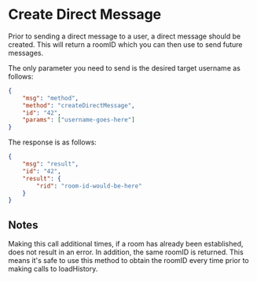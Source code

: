 # Create Direct Message

Prior to sending a direct message to a user, a direct message should be created. This will return a roomID which you can then use to send future messages.

The only parameter you need to send is the desired target username as follows:

```json
{
    "msg": "method",
    "method": "createDirectMessage",
    "id": "42",
    "params": ["username-goes-here"]
}
```

The response is as follows:

```json
{
    "msg": "result",
    "id": "42",
    "result": {
        "rid": "room-id-would-be-here"
    }
}
```

## Notes

Making this call additional times, if a room has already been established, does not result in an error. In addition, the same roomID is returned. This means it's safe to use this method to obtain the roomID every time prior to making calls to loadHistory.

